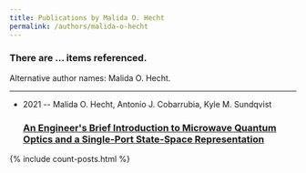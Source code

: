 ```yaml
---
title: Publications by Malida O. Hecht
permalink: /authors/malida-o-hecht
---
```


<h3 id="number-posts">There are ... items referenced.</h3>
<p id='info-authors'>Alternative author names: Malida O. Hecht.</p>
<hr />
<ul class="post-list">
<li><span class='post-meta'>2021 -- Malida O. Hecht, Antonio J. Cobarrubia, Kyle M. Sundqvist</span><h3><a class='post-link' href="{{ site.baseurl }}/an-engineer-s-brief-introduction-to-microwave-quantum-optics-and-a-single-port-state-space-representation">An Engineer's Brief Introduction to Microwave Quantum Optics and a Single-Port State-Space Representation</a></h3></li>

</ul>
{% include count-posts.html %}
